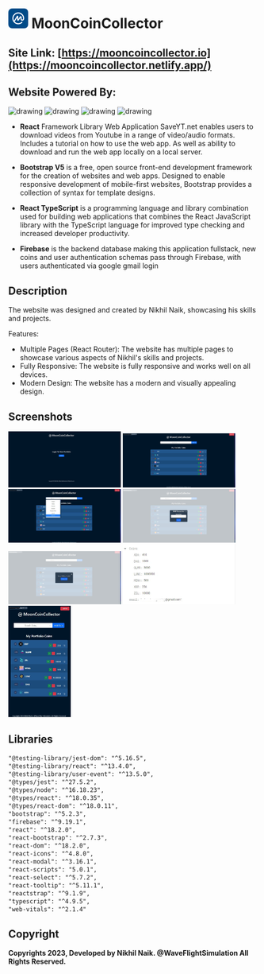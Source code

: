 # <img src="https://github.com/nikhilsurfingaus/fullstack-crypto-portfolio/blob/master/src/assets/logo.png" alt="drawing" height="40" width="40"/> MoonCoinCollector 

## Site Link: [https://mooncoincollector.io](https://mooncoincollector.netlify.app/)

## Website Powered By: 
<img src="https://cdn.freebiesupply.com/logos/large/2x/react-1-logo-png-transparent.png" alt="drawing" width="100"/> <img 
src="https://upload.wikimedia.org/wikipedia/commons/thumb/b/b2/Bootstrap_logo.svg/1280px-Bootstrap_logo.svg.png" alt="drawing" height=100 width="120"/> <img 
src="https://upload.wikimedia.org/wikipedia/commons/thumb/4/4c/Typescript_logo_2020.svg/1200px-Typescript_logo_2020.svg.png" alt="drawing" width="100"/> <img 
src="https://firebase.google.com/static/images/brand-guidelines/logo-vertical.png" alt="drawing" width="100"/> 

- **React** Framework Library Web Application SaveYT.net enables users to download videos from Youtube in a range of video/audio formats. Includes a tutorial on how to use the web app. As well as ability to download and run the web app locally on a local server. 

- **Bootstrap V5** is a free, open source front-end development framework for the creation of websites and web apps. Designed to enable responsive development of mobile-first websites, Bootstrap provides a collection of syntax for template designs.

- **React TypeScript** is a programming language and library combination used for building web applications that combines the React JavaScript library with the TypeScript language for improved type checking and increased developer productivity.

- **Firebase** is the backend database making this application fullstack, new coins and user authentication schemas pass through Firebase, with users authenticated via google gmail login

## Description 
The website was designed and created by Nikhil Naik, showcasing his skills and projects.

Features:
- Multiple Pages (React Router): The website has multiple pages to showcase various aspects of Nikhil's skills and projects.
- Fully Responsive: The website is fully responsive and works well on all devices.
- Modern Design: The website has a modern and visually appealing design.

## Screenshots 
<p float="left">
  <img src="https://github.com/nikhilsurfingaus/fullstack-crypto-portfolio/blob/master/src/assets/1.jpg" height=45% width=45% />
  <img src="https://github.com/nikhilsurfingaus/fullstack-crypto-portfolio/blob/master/src/assets/2.png" height=45% width=45% />
  <img src="https://github.com/nikhilsurfingaus/fullstack-crypto-portfolio/blob/master/src/assets/3.jpg" height=45% width=45% />
  <img src="https://github.com/nikhilsurfingaus/fullstack-crypto-portfolio/blob/master/src/assets/4.jpg" height=45% width=45% />
  <img src="https://github.com/nikhilsurfingaus/fullstack-crypto-portfolio/blob/master/src/assets/5.jpg" height=45% width=45% />
  <img src="https://github.com/nikhilsurfingaus/fullstack-crypto-portfolio/blob/master/src/assets/fire.jpg" height=45% width=45% />
  <img src="https://github.com/nikhilsurfingaus/fullstack-crypto-portfolio/blob/master/src/assets/mobile.jpg" height=25% width=25% />
</p>

## Libraries
    "@testing-library/jest-dom": "^5.16.5",
    "@testing-library/react": "^13.4.0",
    "@testing-library/user-event": "^13.5.0",
    "@types/jest": "^27.5.2",
    "@types/node": "^16.18.23",
    "@types/react": "^18.0.35",
    "@types/react-dom": "^18.0.11",
    "bootstrap": "^5.2.3",
    "firebase": "^9.19.1",
    "react": "^18.2.0",
    "react-bootstrap": "^2.7.3",
    "react-dom": "^18.2.0",
    "react-icons": "^4.8.0",
    "react-modal": "^3.16.1",
    "react-scripts": "5.0.1",
    "react-select": "^5.7.2",
    "react-tooltip": "^5.11.1",
    "reactstrap": "^9.1.9",
    "typescript": "^4.9.5",
    "web-vitals": "^2.1.4"

## Copyright

**Copyrights 2023, Developed by Nikhil Naik. @WaveFlightSimulation All Rights Reserved.**
